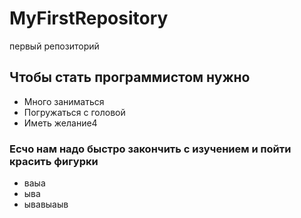 # MyFirstRepository
первый репозиторий

## Чтобы стать программистом нужно
* Много заниматься
* Погружаться с головой
* Иметь желание4

### Есчо нам надо быстро закончить с изучением и пойти красить фигурки
* ваыа
* ыва
* ывавыаыв
